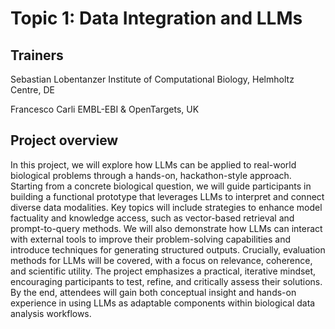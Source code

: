# Topic 1: Data Integration and LLMs

## Trainers

Sebastian Lobentanzer
Institute of Computational Biology, Helmholtz Centre, DE

Francesco Carli
EMBL-EBI & OpenTargets, UK

## Project overview

In this project, we will explore how LLMs can be applied to real-world
biological problems through a hands-on, hackathon-style approach. Starting from
a concrete biological question, we will guide participants in building a
functional prototype that leverages LLMs to interpret and connect diverse data
modalities. Key topics will include strategies to enhance model factuality and
knowledge access, such as vector-based retrieval and prompt-to-query methods. We
will also demonstrate how LLMs can interact with external tools to improve their
problem-solving capabilities and introduce techniques for generating structured
outputs. Crucially, evaluation methods for LLMs will be covered, with a focus on
relevance, coherence, and scientific utility. The project emphasizes a
practical, iterative mindset, encouraging participants to test, refine, and
critically assess their solutions. By the end, attendees will gain both
conceptual insight and hands-on experience in using LLMs as adaptable components
within biological data analysis workflows.
